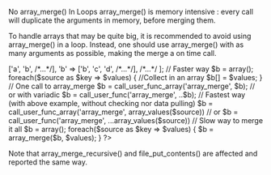 No array_merge() In Loops
array_merge() is memory intensive : every call will duplicate the arguments in memory, before merging them. 

To handle arrays that may be quite big, it is recommended to avoid using array_merge() in a loop. Instead, one should use array_merge() with as many arguments as possible, making the merge a on time call.

<?php

// A large multidimensional array
$source = ['a' => ['a', 'b', /*...*/],
           'b' => ['b', 'c', 'd', /*...*/],
           /*...*/
           ];

// Faster way
$b = array();
foreach($source as $key => $values) {
    //Collect in an array
    $b[] = $values;
}

// One call to array_merge
$b = call_user_func_array('array_merge', $b);
// or with variadic
$b = call_user_func('array_merge', ..$b);

// Fastest way (with above example, without checking nor data pulling)
$b = call_user_func_array('array_merge', array_values($source))
// or
$b = call_user_func('array_merge', ...array_values($source))

// Slow way to merge it all
$b = array();
foreach($source as $key => $values) {
    $b = array_merge($b, $values);
}

?>

Note that array_merge_recursive() and file_put_contents() are affected and reported the same way.

